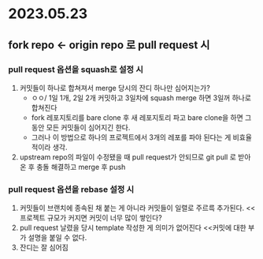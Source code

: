 # 2023.05.23
## fork repo <- origin repo 로 pull request 시
###  pull request 옵션을 squash로 설정 시
1. 커밋들이 하나로 합쳐져서 merge 당시의 잔디 하나만 심어지는가? 
    - ㅇㅇ/ 1일 1개, 2일 2개 커밋하고 3일차에 squash merge 하면 3일꺼 하나로 합쳐진다
    - fork 레포지토리를 bare clone 후 새 레포지토리 파고 bare clone을 하면 그동안 모든 커밋들이 심어지긴 한다.
    - 그러나 이 방법으로 하나의 프로젝트에서 3개의 레포를 파야 된다는 게 비효율적이라 생각. 
2. upstream repo의 파일이 수정됐을 때 pull request가 안되므로 git pull 로 받아온 후 충돌 해결하고 merge 후 push 
### pull request 옵션을 rebase 설정 시
1. 커밋들이 브랜치에 종속된 채 붙는 게 아니라 커밋들이 일렬로 주르륵 추가된다. <<프로젝트 규모가 커지면 커밋이 너무 많이 쌓인다?
2. pull request 날렸을 당시 template 작성한 게 의미가 없어진다 <<커밋에 대한 부가 설명을 붙일 수 없다.
3. 잔디는 잘 심어짐
